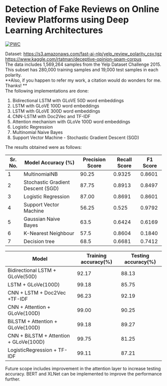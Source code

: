 # Detection of Fake Reviews on Online Review Platforms using Deep Learning Architectures
[![PWC](https://img.shields.io/endpoint.svg?url=https://paperswithcode.com/badge/unsupervised-data-augmentation/sentiment-analysis-on-yelp-fine-grained)](https://paperswithcode.com/sota/sentiment-analysis-on-yelp-fine-grained?p=unsupervised-data-augmentation)

Dataset: https://s3.amazonaws.com/fast-ai-nlp/yelp_review_polarity_csv.tgz <br>
         https://www.kaggle.com/rtatman/deceptive-opinion-spam-corpus
         <br>
The data includes 1,569,264 samples from the Yelp Dataset Challenge 2015. This subset has 280,000 training samples and 19,000 test samples in each polarity.
<br>
**Also, if you happen to refer my work, a citation would do wonders for me. Thanks! **
<br>
The following implementations are done:
1. Bidirectional LSTM with GLoVE 50D word embeddings
2. LSTM with GLoVE 100D word embeddings
3. LSTM with GLoVE 300D word embeddings
4. CNN-LSTM with Doc2Vec and TF-IDF
5. Attention mechanism with GLoVe 100D word embeddings
6. Logistic Regression 
7. Multinomial Naive Bayes
8. Support Vector Machine - Stochastic Gradient Descent (SGD) 

The results obtained were as follows:


| Sr. No. | Model Accuracy (%) | Precision Score | Recall Score | F1 Score |
| ----- | ----------------- | ---------------- |-------------|------------|
| 1 | MultinomialNB | 90.25 | 0.9325 | 0.8601 | 0.8948 |
| 2 | Stochastic Gradient Descent (SGD) | 87.75 | 0.8913 | 0.8497 | 0.8700 |
| 3 | Logistic Regression | 87.00 | 0.8691 | 0.8601 | 0.8645 |
| 4 | Support Vector Machine | 56.25 | 0.525 | 0.9792 | 0.6835 |
| 5 | Gaussian Naive Bayes | 63.5 | 0.6424 | 0.6169 | 0.6294 |
| 6 | K-Nearest Neighbour | 57.5 | 0.8604 | 0.1840 | 0.3032 |
| 7 | Decision tree | 68.5 | 0.6681 | 0.7412 | 0.7028 |

| Model | Training accuracy(%) | Testing accuracy(%) |
| ----- | ----------------- | ---------------- |
| Bidirectional LSTM + GLoVe(50D) | 92.17  | 88.13 |
| LSTM + GLoVe(100D) | 99.18 | 85.75 |
| CNN + LSTM + Doc2Vec +TF-IDF | 96.23  | 92.19 |
| CNN + Attention + GLoVe(100D) | 99.00 | 90.25 |
| BiLSTM + Attention + GLoVe(100D) | 99.18 | 89.27 |
| CNN + BiLSTM + Attention + GLoVe(100D) | 99.75 | 81.25 |
| LogisticRegression + TF-IDF | 99.11 | 87.21 |

Future scope includes improvement in the attention layer to increase testing accuracy. BERT and XLNet can be implemented to improve the performance further.
